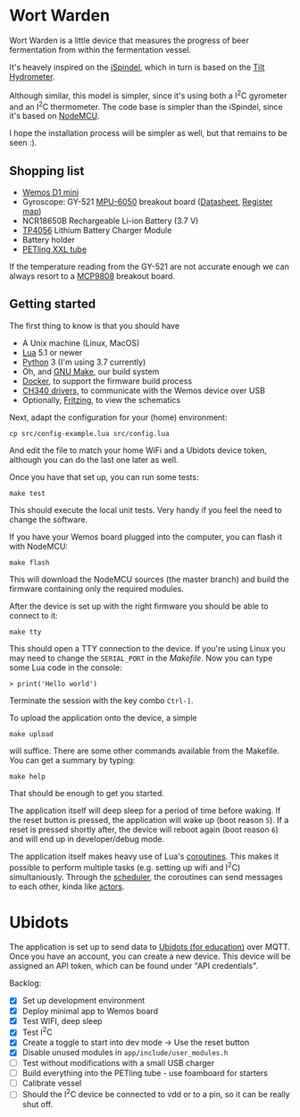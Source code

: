 # Wort Warden

Wort Warden is a little device that measures the progress of beer fermentation from within the fermentation vessel.

It's heavely inspired on the [iSpindel](https://www.ispindel.de/), which in turn is based on the [Tilt Hydrometer](https://tilthydrometer.com).

Although similar, this model is simpler, since it's using both a I<sup>2</sup>C gyrometer
and an I<sup>2</sup>C thermometer. The code base is simpler than the iSpindel, since it's
based on [NodeMCU](https://nodemcu.readthedocs.io/en/master/).

I hope the installation process will be simpler as well, but that remains to be seen :).


## Shopping list

* [Wemos D1 mini](https://wemos.cc)
* Gyroscope: GY-521 [MPU-6050](https://www.invensense.com/products/motion-tracking/6-axis/mpu-6050/) breakout board
  ([Datasheet](https://43zrtwysvxb2gf29r5o0athu-wpengine.netdna-ssl.com/wp-content/uploads/2015/02/MPU-6000-Datasheet1.pdf), [Register map](https://www.invensense.com/wp-content/uploads/2015/02/MPU-6000-Register-Map1.pdf))
* NCR18650B Rechargeable Li-ion Battery (3.7 V)
* [TP4056](https://hackaday.io/project/9900-rian-simple-and-easy-built-robot-for-education/log/33402-charge-circuit-tp4056-with-over-discharge-protection) Lithium Battery Charger Module
* Battery holder
* [PETling XXL tube](https://www.cache-corner.de/Cachebehaelter/Small/XXL-PETling.html)

If the temperature reading from the GY-521 are not accurate enough we can always resort to a
[MCP9808](http://ww1.microchip.com/downloads/en/DeviceDoc/25095A.pdf) breakout board.

## Getting started

The first thing to know is that you should have

* A Unix machine (Linux, MacOS)
* [Lua](https://www.lua.org) 5.1 or newer
* [Python](https://www.python.org) 3 (I'm using 3.7 currently)
* Oh, and [GNU Make](https://www.gnu.org/software/make/), our build system
* [Docker](https://www.docker.com), to support the firmware build process
* [CH340 drivers](https://wiki.wemos.cc/downloads), to communicate with the Wemos device over USB
* Optionally, [Fritzing](http://fritzing.org/), to view the schematics

Next, adapt the configuration for your (home) environment:

    cp src/config-example.lua src/config.lua

And edit the file to match your home WiFi and a Ubidots device token, although you can do the last one later as well.

Once you have that set up, you can run some tests:

    make test

This should execute the local unit tests. Very handy if you feel the need to change the software.

If you have your Wemos board plugged into the computer, you can flash it with NodeMCU:

    make flash

This will download the NodeMCU sources (the master branch) and build the firmware containing only the required modules.

After the device is set up with the right firmware you should be able to connect to it:

    make tty

This should open a TTY connection to the device. If you're using Linux you may need to change the `SERIAL_PORT` in the _Makefile_.
Now you can type some Lua code in the console:

    > print('Hello world')

Terminate the session with the key combo `Ctrl-]`.

To upload the application onto the device, a  simple

    make upload

will suffice. There are some other commands available from the Makefile. You can get a summary by typing:

    make help

That should be enough to get you started.

The application itself will deep sleep for a period of time before waking. If the reset button is pressed,
the application will wake up (boot reason `5`). If a reset is pressed shortly after, the device will reboot
again (boot reason `6`) and will end up in developer/debug mode.

The application itself makes heavy use of Lua's [coroutines](https://www.lua.org/pil/9.html). This makes it possible to perform multiple tasks (e.g. setting up wifi and I<sup>2</sup>C) simultaniously. Through the [scheduler](src/scheduler.lua), the coroutines can send messages to each other, kinda like [actors](https://en.wikipedia.org/wiki/Actor_model).

# Ubidots

The application is set up to send data to [Ubidots (for education)](https://app.ubidots.com) over MQTT. Once you have an account,
you can create a new device. This device will be assigned an API token, which can be found under "API credentials".


Backlog:

- [x] Set up development environment
- [x] Deploy minimal app to Wemos board
- [x] Test WIFI, deep sleep
- [x] Test I<sup>2</sup>C
- [x] Create a toggle to start into dev mode -> Use the reset button
- [x] Disable unused modules in `app/include/user_modules.h`
- [ ] Test without modifications with a small USB charger
- [ ] Build everything into the PETling tube - use foamboard for starters
- [ ] Calibrate vessel
- [ ] Should the I<sup>2</sup>C device be connected to vdd or to a pin, so it can be really shut off.

